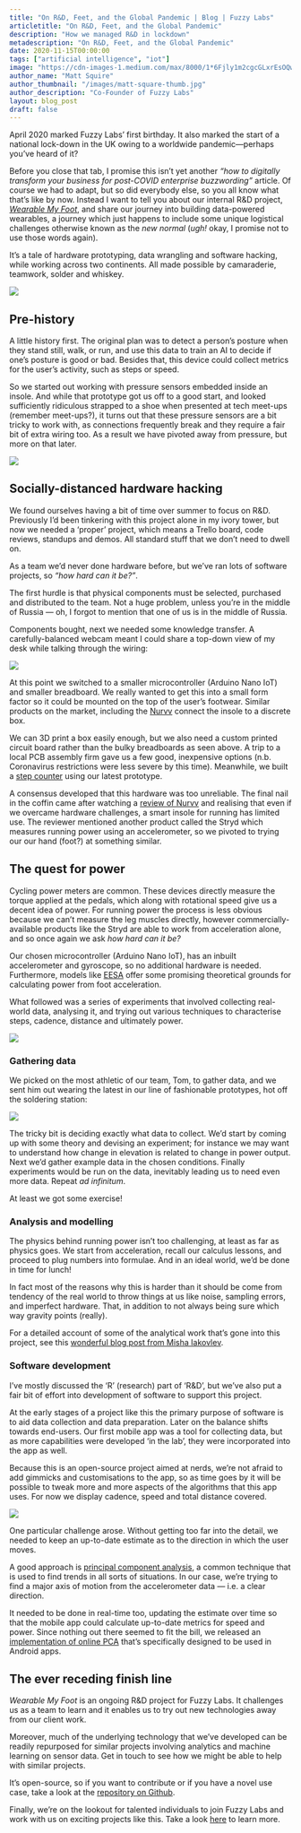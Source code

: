 ```yaml
---
title: "On R&D, Feet, and the Global Pandemic | Blog | Fuzzy Labs"
articletitle: "On R&D, Feet, and the Global Pandemic"
description: "How we managed R&D in lockdown"
metadescription: "On R&D, Feet, and the Global Pandemic"
date: 2020-11-15T00:00:00
tags: ["artificial intelligence", "iot"]
image: "https://cdn-images-1.medium.com/max/8000/1*6Fjly1m2cgcGLxrEsOQw5A.jpeg"
author_name: "Matt Squire"
author_thumbnail: "/images/matt-square-thumb.jpg"
author_description: "Co-Founder of Fuzzy Labs"
layout: blog_post
draft: false
---
```

April 2020 marked Fuzzy Labs’ first birthday. It also marked the start of a national lock-down in the UK owing to a worldwide pandemic—perhaps you’ve heard of it?

Before you close that tab, I promise this isn’t yet another _“how to digitally transform your business for post-COVID enterprise buzzwording”_ article. Of course we had to adapt, but so did everybody else, so you all know what that’s like by now. Instead I want to tell you about our internal R&D project, _[Wearable My Foot](http://wearablemyfoot.tech)_, and share our journey into building data-powered wearables, a journey which just happens to include some unique logistical challenges otherwise known as the _new normal_ (_ugh!_ okay, I promise not to use those words again).

It’s a tale of hardware prototyping, data wrangling and software hacking, while working across two continents. All made possible by camaraderie, teamwork, solder and whiskey.

![](https://cdn-images-1.medium.com/max/8000/1*6Fjly1m2cgcGLxrEsOQw5A.jpeg)

## Pre-history

A little history first. The original plan was to detect a person’s posture when they stand still, walk, or run, and use this data to train an AI to decide if one’s posture is good or bad. Besides that, this device could collect metrics for the user’s activity, such as steps or speed.

So we started out working with pressure sensors embedded inside an insole. And while that prototype got us off to a good start, and looked sufficiently ridiculous strapped to a shoe when presented at tech meet-ups (remember meet-ups?), it turns out that these pressure sensors are a bit tricky to work with, as connections frequently break and they require a fair bit of extra wiring too. As a result we have pivoted away from pressure, but more on that later.

![](https://cdn-images-1.medium.com/max/3072/1*0eiUm9kpBo1Vy08wUbM76Q.jpeg)

## Socially-distanced hardware hacking

We found ourselves having a bit of time over summer to focus on R&D. Previously I’d been tinkering with this project alone in my ivory tower, but now we needed a ‘proper’ project, which means a Trello board, code reviews, standups and demos. All standard stuff that we don’t need to dwell on.

As a team we’d never done hardware before, but we’ve ran lots of software projects, so _“how hard can it be?”_.

The first hurdle is that physical components must be selected, purchased and distributed to the team. Not a huge problem, unless you’re in the middle of Russia — oh, I forgot to mention that one of us is in the middle of Russia.

Components bought, next we needed some knowledge transfer. A carefully-balanced webcam meant I could share a top-down view of my desk while talking through the wiring:

![](https://cdn-images-1.medium.com/max/4750/1*ay6HMGLI_66wYIBiQ71_NA.jpeg)

At this point we switched to a smaller microcontroller (Arduino Nano IoT) and smaller breadboard. We really wanted to get this into a small form factor so it could be mounted on the top of the user’s footwear. Similar products on the market, including the [Nurvv](https://www.nurvv.com) connect the insole to a discrete box.

We can 3D print a box easily enough, but we also need a custom printed circuit board rather than the bulky breadboards as seen above. A trip to a local PCB assembly firm gave us a few good, inexpensive options (n.b. Coronavirus restrictions were less severe by this time). Meanwhile, we built a [step counter](https://fuzzylabs.ai/blog/smart-insole-analytics-step-by-step/) using our latest prototype.

A consensus developed that this hardware was too unreliable. The final nail in the coffin came after watching a [review of Nurvv](https://www.youtube.com/watch?v=bdbcMtIYq24) and realising that even if we overcame hardware challenges, a smart insole for running has limited use. The reviewer mentioned another product called the Stryd which measures running power using an accelerometer, so we pivoted to trying our our hand (foot?) at something similar.

## The quest for power

Cycling power meters are common. These devices directly measure the torque applied at the pedals, which along with rotational speed give us a decent idea of power. For running power the process is less obvious because we can’t measure the leg muscles directly, however commercially-available products like the Stryd are able to work from acceleration alone, and so once again we ask _how hard can it be?_

Our chosen microcontroller (Arduino Nano IoT), has an inbuilt accelerometer and gyroscope, so no additional hardware is needed. Furthermore, models like [EESA](http://www.georgeron.com/2017/12/stryd-running-power-model.html) offer some promising theoretical grounds for calculating power from foot acceleration.

What followed was a series of experiments that involved collecting real-world data, analysing it, and trying out various techniques to characterise steps, cadence, distance and ultimately power.

![](https://cdn-images-1.medium.com/max/2696/1*iJnB3p-BbnEWhtw7_ksqXg.jpeg)

### Gathering data

We picked on the most athletic of our team, Tom, to gather data, and we sent him out wearing the latest in our line of fashionable prototypes, hot off the soldering station:

![](https://cdn-images-1.medium.com/max/8000/1*iqCPkif5Is0HR7LVgIkk_A.jpeg)

The tricky bit is deciding exactly what data to collect. We’d start by coming up with some theory and devising an experiment; for instance we may want to understand how change in elevation is related to change in power output. Next we’d gather example data in the chosen conditions. Finally experiments would be run on the data, inevitably leading us to need even more data. Repeat _ad infinitum_.

At least we got some exercise!

### Analysis and modelling

The physics behind running power isn’t too challenging, at least as far as physics goes. We start from acceleration, recall our calculus lessons, and proceed to plug numbers into formulae. And in an ideal world, we’d be done in time for lunch!

In fact most of the reasons why this is harder than it should be come from tendency of the real world to throw things at us like noise, sampling errors, and imperfect hardware. That, in addition to not always being sure which way gravity points (really).

For a detailed account of some of the analytical work that’s gone into this project, see this [wonderful blog post from Misha Iakovlev](https://fuzzylabs.ai/blog/running-power-accelerometer).

### Software development

I’ve mostly discussed the ‘R’ (research) part of ‘R&D’, but we’ve also put a fair bit of effort into development of software to support this project.

At the early stages of a project like this the primary purpose of software is to aid data collection and data preparation. Later on the balance shifts towards end-users. Our first mobile app was a tool for collecting data, but as more capabilities were developed ‘in the lab’, they were incorporated into the app as well.

Because this is an open-source project aimed at nerds, we’re not afraid to add gimmicks and customisations to the app, so as time goes by it will be possible to tweak more and more aspects of the algorithms that this app uses. For now we display cadence, speed and total distance covered.

![](https://cdn-images-1.medium.com/max/2000/1*KxXHYy2gsAvLEoLAz0pbvA.gif)

One particular challenge arose. Without getting too far into the detail, we needed to keep an up-to-date estimate as to the direction in which the user moves.

A good approach is [principal component analysis](https://en.wikipedia.org/wiki/Principal_component_analysis), a common technique that is used to find trends in all sorts of situations. In our case, we’re trying to find a major axis of motion from the accelerometer data — i.e. a clear direction.

It needed to be done in real-time too, updating the estimate over time so that the mobile app could calculate up-to-date metrics for speed and power. Since nothing out there seemed to fit the bill, we released an [implementation of online PCA](https://github.com/fuzzylabs/incrementalPCA-kotlin) that’s specifically designed to be used in Android apps.

## The ever receding finish line

_Wearable My Foot_ is an ongoing R&D project for Fuzzy Labs. It challenges us as a team to learn and it enables us to try out new technologies away from our client work.

Moreover, much of the underlying technology that we’ve developed can be readily repurposed for similar projects involving analytics and machine learning on sensor data. Get in touch to see how we might be able to help with similar projects.

It’s open-source, so if you want to contribute or if you have a novel use case, take a look at the [repository on Github](http://github.com/fuzzylabs/wearable-my-foot).

Finally, we’re on the lookout for talented individuals to join Fuzzy Labs and work with us on exciting projects like this. Take a look [here](http://fuzzylabs.ai/join-us/) to learn more.
